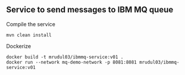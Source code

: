 ## Service to send messages to IBM MQ queue

Compile the service

```
mvn clean install
```

Dockerize

```
docker build -t mrudul03/ibmmq-service:v01 .
docker run --network mq-demo-network -p 8081:8081 mrudul03/ibmmq-service:v01
```
